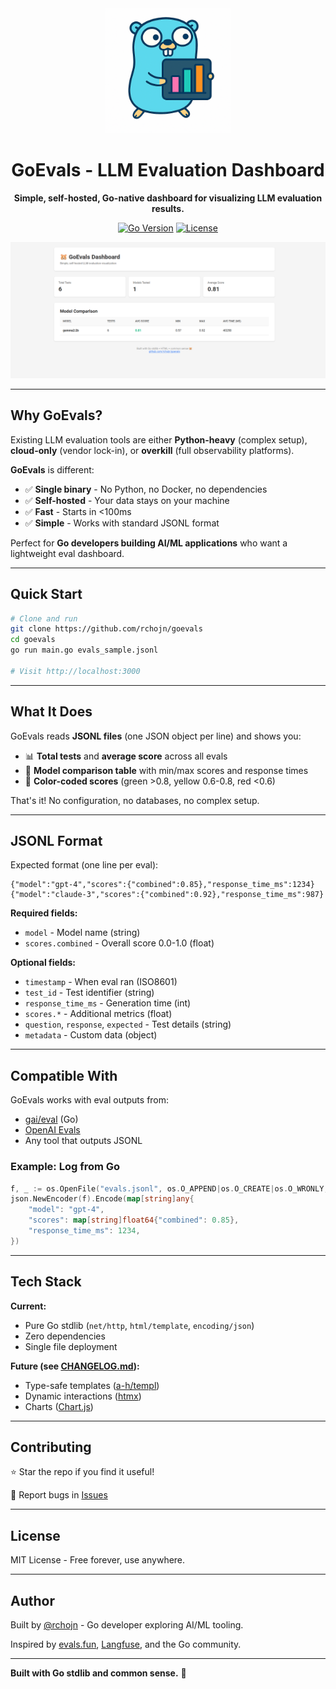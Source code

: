 <div align="center">
  <img src="assets/goevals.png" alt="GoEvals Logo" width="200"/>

  # GoEvals - LLM Evaluation Dashboard

  **Simple, self-hosted, Go-native dashboard for visualizing LLM evaluation results.**

  [![Go Version](https://img.shields.io/badge/Go-1.21+-00ADD8?style=flat&logo=go)](https://go.dev)
  [![License](https://img.shields.io/badge/License-MIT-blue.svg)](LICENSE)

  ![GoEvals Dashboard](assets/screenshot.png)
</div>

---

## Why GoEvals?

Existing LLM evaluation tools are either **Python-heavy** (complex setup), **cloud-only** (vendor lock-in), or **overkill** (full observability platforms).

**GoEvals** is different:
- ✅ **Single binary** - No Python, no Docker, no dependencies
- ✅ **Self-hosted** - Your data stays on your machine
- ✅ **Fast** - Starts in <100ms
- ✅ **Simple** - Works with standard JSONL format

Perfect for **Go developers building AI/ML applications** who want a lightweight eval dashboard.

---

## Quick Start

```bash
# Clone and run
git clone https://github.com/rchojn/goevals
cd goevals
go run main.go evals_sample.jsonl

# Visit http://localhost:3000
```

---

## What It Does

GoEvals reads **JSONL files** (one JSON object per line) and shows you:

- 📊 **Total tests** and **average score** across all evals
- 🤖 **Model comparison table** with min/max scores and response times
- 🎨 **Color-coded scores** (green >0.8, yellow 0.6-0.8, red <0.6)

That's it! No configuration, no databases, no complex setup.

---

## JSONL Format

Expected format (one line per eval):

```jsonl
{"model":"gpt-4","scores":{"combined":0.85},"response_time_ms":1234}
{"model":"claude-3","scores":{"combined":0.92},"response_time_ms":987}
```

**Required fields:**
- `model` - Model name (string)
- `scores.combined` - Overall score 0.0-1.0 (float)

**Optional fields:**
- `timestamp` - When eval ran (ISO8601)
- `test_id` - Test identifier (string)
- `response_time_ms` - Generation time (int)
- `scores.*` - Additional metrics (float)
- `question`, `response`, `expected` - Test details (string)
- `metadata` - Custom data (object)

---

## Compatible With

GoEvals works with eval outputs from:
- [gai/eval](https://github.com/maragudk/gai) (Go)
- [OpenAI Evals](https://github.com/openai/evals)
- Any tool that outputs JSONL

### Example: Log from Go

```go
f, _ := os.OpenFile("evals.jsonl", os.O_APPEND|os.O_CREATE|os.O_WRONLY, 0644)
json.NewEncoder(f).Encode(map[string]any{
    "model": "gpt-4",
    "scores": map[string]float64{"combined": 0.85},
    "response_time_ms": 1234,
})
```

---

## Tech Stack

**Current:**
- Pure Go stdlib (`net/http`, `html/template`, `encoding/json`)
- Zero dependencies
- Single file deployment

**Future (see [CHANGELOG.md](CHANGELOG.md)):**
- Type-safe templates ([a-h/templ](https://templ.guide))
- Dynamic interactions ([htmx](https://htmx.org))
- Charts ([Chart.js](https://www.chartjs.org))

---

## Contributing

⭐ Star the repo if you find it useful!

🐛 Report bugs in [Issues](https://github.com/rchojn/goevals/issues)

---

## License

MIT License - Free forever, use anywhere.

---

## Author

Built by [@rchojn](https://github.com/rchojn) - Go developer exploring AI/ML tooling.

Inspired by [evals.fun](https://evals.fun), [Langfuse](https://langfuse.com), and the Go community.

---

**Built with Go stdlib and common sense.** 🐹
